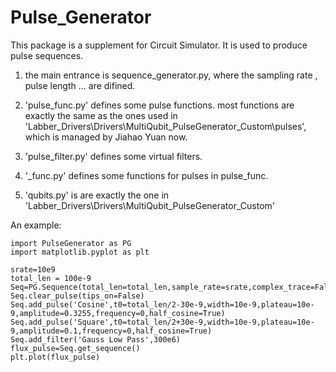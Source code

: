 # Pulse_Generator

This package is a supplement for Circuit Simulator. It is used to produce pulse sequences.

1. the main entrance is sequence_generator.py, where the sampling rate , pulse length ... are difined. 

2. 'pulse_func.py' defines some pulse functions. most functions are exactly the same as the ones used in 'Labber_Drivers\Drivers\MultiQubit_PulseGenerator_Custom\pulses', which is managed by Jiahao Yuan now.

3. 'pulse_filter.py' defines some virtual filters.  

4. '_func.py' defines some functions for pulses in pulse_func.

5. 'qubits.py' is are exactly the one in 'Labber_Drivers\Drivers\MultiQubit_PulseGenerator_Custom'






An example:

    import PulseGenerator as PG
    import matplotlib.pyplot as plt

    srate=10e9
    total_len = 100e-9
    Seq=PG.Sequence(total_len=total_len,sample_rate=srate,complex_trace=False)
    Seq.clear_pulse(tips_on=False)
    Seq.add_pulse('Cosine',t0=total_len/2-30e-9,width=10e-9,plateau=10e-9,amplitude=0.3255,frequency=0,half_cosine=True)
    Seq.add_pulse('Square',t0=total_len/2+30e-9,width=10e-9,plateau=10e-9,amplitude=0.1,frequency=0,half_cosine=True)
    Seq.add_filter('Gauss Low Pass',300e6)
    flux_pulse=Seq.get_sequence()
    plt.plot(flux_pulse)